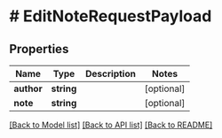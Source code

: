 # # EditNoteRequestPayload


## Properties 


Name | Type | Description | Notes
------------ | ------------- | ------------- | -------------
**author**| **string** |   | [optional]
**note**| **string** |   | [optional]


[[Back to Model list]](../../README.md#models) [[Back to API list]](../../README.md#endpoints) [[Back to README]](../../README.md)

